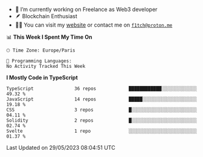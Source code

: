 - 🔭 I’m currently working on Freelance as Web3 developer
- 🪶 Blockchain Enthusiast
- 👨‍💻 You can visit my [website](https://f1tch.xyz) or contact me on [`f1tch@proton.me`](mailto:f1tch@proton.me)

<!--START_SECTION:waka-->
📊 **This Week I Spent My Time On** 

```text
🕑︎ Time Zone: Europe/Paris

💬 Programming Languages: 
No Activity Tracked This Week
```

**I Mostly Code in TypeScript** 

```text
TypeScript               36 repos            ████████████░░░░░░░░░░░░░   49.32 % 
JavaScript               14 repos            █████░░░░░░░░░░░░░░░░░░░░   19.18 % 
CSS                      3 repos             █░░░░░░░░░░░░░░░░░░░░░░░░   04.11 % 
Solidity                 2 repos             █░░░░░░░░░░░░░░░░░░░░░░░░   02.74 % 
Svelte                   1 repo              ░░░░░░░░░░░░░░░░░░░░░░░░░   01.37 % 
```




 Last Updated on 29/05/2023 08:04:51 UTC
<!--END_SECTION:waka-->
